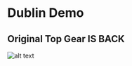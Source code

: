 # Dublin Demo
## Original Top Gear **IS BACK**
![alt text](https://sm.ign.com/t/ign_ap/articlepage/t/top-gear-h/top-gear-host-jeremy-clarkson-suspended-by-bbc_eq6h.1280.jpg)
